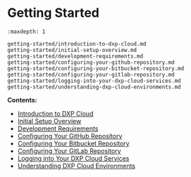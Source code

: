 # Getting Started

```{toctree}
:maxdepth: 1

getting-started/introduction-to-dxp-cloud.md
getting-started/initial-setup-overview.md
getting-started/development-requirements.md
getting-started/configuring-your-github-repository.md
getting-started/configuring-your-bitbucket-repository.md
getting-started/configuring-your-gitlab-repository.md
getting-started/logging-into-your-dxp-cloud-services.md
getting-started/understanding-dxp-cloud-environments.md
```

**Contents:**

- [Introduction to DXP Cloud](./getting-started/introduction-to-dxp-cloud)
- [Initial Setup Overview](./getting-started/initial-setup-overview)
- [Development Requirements](./getting-started/development-requirements)
- [Configuring Your GitHub Repository](./getting-started/configuring-your-github-repository)
- [Configuring Your Bitbucket Repository](./getting-started/configuring-your-bitbucket-repository)
- [Configuring Your GitLab Repository](./getting-started/configuring-your-gitlab-repository)
- [Logging into Your DXP Cloud Services](./getting-started/logging-into-your-dxp-cloud-services)
- [Understanding DXP Cloud Environments](./getting-started/understanding-dxp-cloud-environments)
